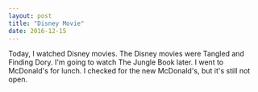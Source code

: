 ```yaml
---
layout: post
title: "Disney Movie"
date: 2016-12-15
---
```


Today, I watched Disney movies. The Disney movies were Tangled and Finding Dory. I'm going to watch The Jungle Book later. I went to McDonald's for lunch. I checked for the new McDonald's, but it's still not open.
